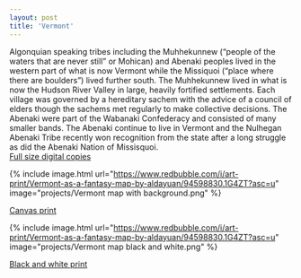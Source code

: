 ```yaml
---
layout: post
title: 'Vermont'
---
```

Algonquian speaking tribes including the Muhhekunnew (“people of the waters that are never still” or Mohican) and Abenaki peoples lived in the western part of what is now Vermont while the Missiquoi (“place where there are boulders”) lived further south. The Muhhekunnew lived in what is now the Hudson River Valley in large, heavily fortified settlements. Each village was governed by a hereditary sachem with the advice of a council of elders though the sachems met regularly to make collective decisions. The Abenaki were part of the Wabanaki Confederacy and consisted of many smaller bands. The Abenaki continue to live in Vermont and the Nulhegan Abenaki Tribe recently won recognition from the state after a long struggle as did the Abenaki Nation of Missisquoi. 
<br>
[Full size digital copies](https://aldayuan.itch.io/Vermont-as-a-fantasy-map)
<br>

{% include image.html url="https://www.redbubble.com/i/art-print/Vermont-as-a-fantasy-map-by-aldayuan/94598830.1G4ZT?asc=u" image="projects/Vermont map with background.png" %}

[Canvas print](https://www.redbubble.com/i/art-print/Vermont-as-a-fantasy-map-by-aldayuan/94598830.1G4ZT?asc=u)

{% include image.html url="https://www.redbubble.com/i/art-print/Vermont-as-a-fantasy-map-by-aldayuan/94598830.1G4ZT?asc=u" image="projects/Vermont map black and white.png" %}

[Black and white print](https://www.redbubble.com/i/art-print/Vermont-as-a-fantasy-map-by-aldayuan/94598830.1G4ZT?asc=u)
